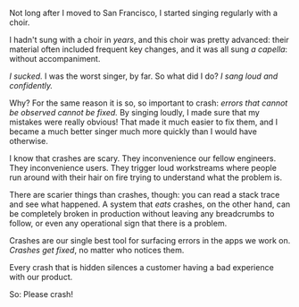 Not long after I moved to San Francisco, I started singing regularly with a choir.

I hadn't sung with a choir in _years_, and this choir was pretty advanced: their material often included frequent key changes, and it was all sung _a capella_: without accompaniment.

_I sucked._ I was the worst singer, by far. So what did I do? *I sang loud and confidently.*

Why? For the same reason it is so, so important to crash: _errors that cannot be observed cannot be fixed._ By singing loudly, I made sure that my mistakes were really obvious! That made it much easier to fix them, and I became a much better singer much more quickly than I would have otherwise.

I know that crashes are scary. They inconvenience our fellow engineers. They inconvenience users. They trigger loud workstreams where people run around with their hair on fire trying to understand what the problem is.

There are scarier things than crashes, though: you can read a stack trace and see what happened. A system that _eats_ crashes, on the other hand, can be completely broken in production without leaving any breadcrumbs to follow, or even any operational sign that there is a problem.

Crashes are our single best tool for surfacing errors in the apps we work on. _Crashes get fixed_, no matter who notices them.

Every crash that is hidden silences a customer having a bad experience with our product.

So: Please crash!
